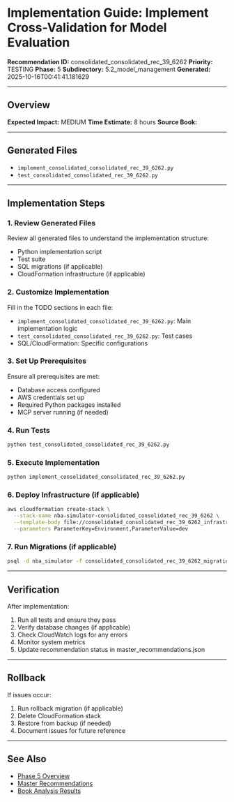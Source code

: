 # Implementation Guide: Implement Cross-Validation for Model Evaluation

**Recommendation ID:** consolidated_consolidated_rec_39_6262
**Priority:** TESTING
**Phase:** 5
**Subdirectory:** 5.2_model_management
**Generated:** 2025-10-16T00:41:41.181629

---

## Overview



**Expected Impact:** MEDIUM
**Time Estimate:** 8 hours
**Source Book:** 

---

## Generated Files

- `implement_consolidated_consolidated_rec_39_6262.py`
- `test_consolidated_consolidated_rec_39_6262.py`

---

## Implementation Steps

### 1. Review Generated Files

Review all generated files to understand the implementation structure:
- Python implementation script
- Test suite
- SQL migrations (if applicable)
- CloudFormation infrastructure (if applicable)

### 2. Customize Implementation

Fill in the TODO sections in each file:
- `implement_consolidated_consolidated_rec_39_6262.py`: Main implementation logic
- `test_consolidated_consolidated_rec_39_6262.py`: Test cases
- SQL/CloudFormation: Specific configurations

### 3. Set Up Prerequisites

Ensure all prerequisites are met:
- Database access configured
- AWS credentials set up
- Required Python packages installed
- MCP server running (if needed)

### 4. Run Tests

```bash
python test_consolidated_consolidated_rec_39_6262.py
```

### 5. Execute Implementation

```bash
python implement_consolidated_consolidated_rec_39_6262.py
```

### 6. Deploy Infrastructure (if applicable)

```bash
aws cloudformation create-stack \
  --stack-name nba-simulator-consolidated_consolidated_rec_39_6262 \
  --template-body file://consolidated_consolidated_rec_39_6262_infrastructure.yaml \
  --parameters ParameterKey=Environment,ParameterValue=dev
```

### 7. Run Migrations (if applicable)

```bash
psql -d nba_simulator -f consolidated_consolidated_rec_39_6262_migration.sql
```

---

## Verification

After implementation:
1. Run all tests and ensure they pass
2. Verify database changes (if applicable)
3. Check CloudWatch logs for any errors
4. Monitor system metrics
5. Update recommendation status in master_recommendations.json

---

## Rollback

If issues occur:
1. Run rollback migration (if applicable)
2. Delete CloudFormation stack
3. Restore from backup (if needed)
4. Document issues for future reference

---

## See Also

- [Phase 5 Overview](/Users/ryanranft/nba-simulator-aws/docs/phases/phase_5/)
- [Master Recommendations](/Users/ryanranft/nba-mcp-synthesis/analysis_results/master_recommendations.json)
- [Book Analysis Results](/Users/ryanranft/nba-mcp-synthesis/analysis_results/)
